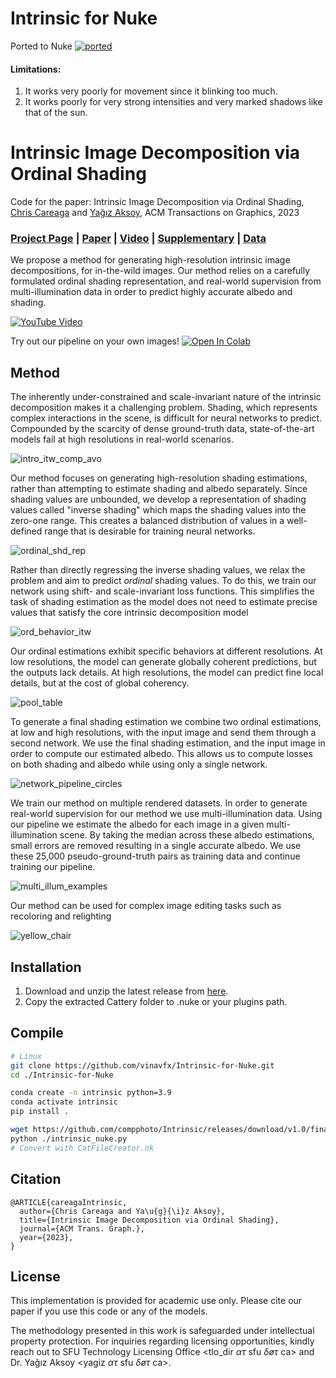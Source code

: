 # Intrinsic for Nuke
Ported to Nuke [![ported](https://img.shields.io/badge/by:_Francisco_Contreras-blue?logo=linkedin&logoColor=white)](https://www.linkedin.com/in/francisco-contreras-cuevas/)
#### Limitations:
1. It works very poorly for movement since it blinking too much.
2. It works poorly for very strong intensities and very marked shadows like that of the sun.


# Intrinsic Image Decomposition via Ordinal Shading
Code for the paper: Intrinsic Image Decomposition via Ordinal Shading, [Chris Careaga](https://ccareaga.github.io/) and [Yağız Aksoy](https://yaksoy.github.io), ACM Transactions on Graphics, 2023
### [Project Page](https://yaksoy.github.io/intrinsic) | [Paper](https://yaksoy.github.io/papers/TOG23-Intrinsic.pdf) | [Video](https://www.youtube.com/watch?v=pWtJd3hqL3c) | [Supplementary](https://yaksoy.github.io/papers/TOG23-Intrinsic-Supp.pdf) | [Data](https://github.com/compphoto/MIDIntrinsics)

We propose a method for generating high-resolution intrinsic image decompositions, for in-the-wild images. Our method relies on a carefully formulated ordinal shading representation, and real-world supervision from multi-illumination data in order to predict highly accurate albedo and shading. 

[![YouTube Video](./figures/thumbnail.jpg)](https://www.youtube.com/watch?v=pWtJd3hqL3c)


Try out our pipeline on your own images! [![Open In Colab](https://colab.research.google.com/assets/colab-badge.svg)](https://colab.research.google.com/github/compphoto/Intrinsic/blob/main/intrinsic_inference.ipynb)

## Method
The inherently under-constrained and scale-invariant nature of the intrinsic decomposition makes it a challenging problem. 
Shading, which represents complex interactions in the scene, is difficult for neural networks to predict. 
Compounded by the scarcity of dense ground-truth data, state-of-the-art models fail at high resolutions in real-world scenarios.

![intro_itw_comp_avo](./figures/intro_itw_comp_avo.png)

Our method focuses on generating high-resolution shading estimations, rather than attempting to estimate shading and albedo separately. 
Since shading values are unbounded, we develop a representation of shading values called "inverse shading" which maps the shading values into the zero-one range.
This creates a balanced distribution of values in a well-defined range that is desirable for training neural networks.

![ordinal_shd_rep](./figures/ordinal_shd_rep.jpg)

Rather than directly regressing the inverse shading values, we relax the problem and aim to predict *ordinal* shading values.
To do this, we train our network using shift- and scale-invariant loss functions. 
This simplifies the task of shading estimation as the model does not need to estimate precise values that satisfy the core intrinsic decomposition model

![ord_behavior_itw](./figures/ord_behavior_itw.png)

Our ordinal estimations exhibit specific behaviors at different resolutions. 
At low resolutions, the model can generate globally coherent predictions, but the outputs lack details.
At high resolutions, the model can predict fine local details, but at the cost of global coherency. 

![pool_table](./figures/pool_table.png)

To generate a final shading estimation we combine two ordinal estimations, at low and high resolutions, with the input image and send them through a second network.
We use the final shading estimation, and the input image in order to compute our estimated albedo. This allows us to compute losses on both shading and albedo while
using only a single network.

![network_pipeline_circles](./figures/network_pipeline_circles.jpg)

We train our method on multiple rendered datasets. In order to generate real-world supervision for our method we use multi-illumination data. 
Using our pipeline we estimate the albedo for each image in a given multi-illumination scene. By taking the median across these albedo estimations, small errors are removed resulting in a single accurate albedo.
We use these 25,000 pseudo-ground-truth pairs as training data and continue training our pipeline.

![multi_illum_examples](./figures/multi_illum_examples.png)

Our method can be used for complex image editing tasks such as recoloring and relighting

![yellow_chair](./figures/yellow_chair.png)


## Installation
1. Download and unzip the latest release from [here](https://drive.google.com/file/d/1fs3X5-qMOAeLCPN-Jdc700MZ-fApxzA8/view?usp=sharing).
2. Copy the extracted Cattery folder to .nuke or your plugins path.

## Compile
```sh
# Linux
git clone https://github.com/vinavfx/Intrinsic-for-Nuke.git
cd ./Intrinsic-for-Nuke

conda create -n intrinsic python=3.9
conda activate intrinsic
pip install .

wget https://github.com/compphoto/Intrinsic/releases/download/v1.0/final_weights.pt
python ./intrinsic_nuke.py
# Convert with CatFileCreator.nk
````

## Citation

```
@ARTICLE{careagaIntrinsic,
  author={Chris Careaga and Ya\u{g}{\i}z Aksoy},
  title={Intrinsic Image Decomposition via Ordinal Shading},
  journal={ACM Trans. Graph.},
  year={2023},
}
```

## License

This implementation is provided for academic use only. Please cite our paper if you use this code or any of the models. 

The methodology presented in this work is safeguarded under intellectual property protection. For inquiries regarding licensing opportunities, kindly reach out to SFU Technology Licensing Office &#60;tlo_dir <i>ατ</i> sfu <i>δøτ</i> ca&#62; and Dr. Yağız Aksoy &#60;yagiz <i>ατ</i> sfu <i>δøτ</i> ca&#62;.
